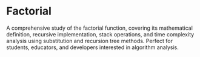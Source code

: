 # Factorial
A comprehensive study of the factorial function, covering its mathematical definition, recursive implementation, stack operations, and time complexity analysis using substitution and recursion tree methods. Perfect for students, educators, and developers interested in algorithm analysis.
